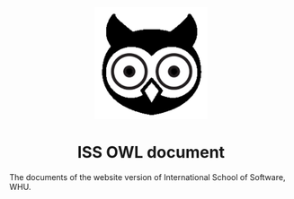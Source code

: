 <p align="center">
  <img src="./assets/icon.png"/ Height=200 Width=200>
</p>

<h1 align="center">ISS OWL document</h1>

The documents of the website version of International School of Software, WHU.